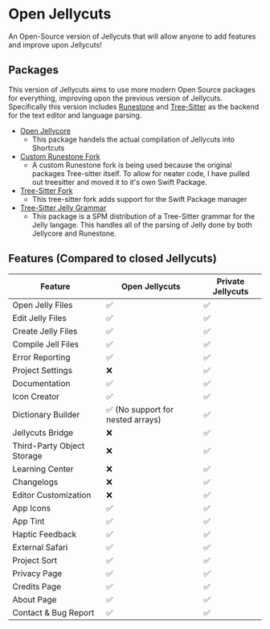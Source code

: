 # Open Jellycuts
An Open-Source version of Jellycuts that will allow anyone to add features and improve upon Jellycuts!

## Packages
This version of Jellycuts aims to use more modern Open Source packages for everything, improving upon the previous version of Jellycuts. Specifically this version includes [Runestone](https://github.com/simonbs/Runestone) and [Tree-Sitter](https://tree-sitter.github.io/tree-sitter/) as the backend for the text editor and language parsing.

- [Open Jellycore](https://github.com/ActuallyTaylor/Open-Jellycore)
    - This package handels the actual compilation of Jellycuts into Shortcuts
- [Custom Runestone Fork](https://github.com/ActuallyTaylor/Runestone)
    - A custom Runestone fork is being used because the original packages Tree-sitter itself. To allow for neater code, I have pulled out treesitter and moved it to it's own Swift Package.
- [Tree-Sitter Fork](https://github.com/ActuallyTaylor/tree-sitter-spm)
    - This tree-sitter fork adds support for the Swift Package manager
- [Tree-Sitter Jelly Grammar](https://github.com/ActuallyTaylor/tree-sitter-jelly)
    - This package is a SPM distribution of a Tree-Sitter grammar for the Jelly langage. This handles all of the parsing of Jelly done by both Jellycore and Runestone.

## Features (Compared to closed Jellycuts)
| Feature                    | Open Jellycuts                    | Private Jellycuts |
| -------------------------- | --------------------------------- | ----------------- |
| Open Jelly Files           | ✅                                | ✅                |
| Edit Jelly Files           | ✅                                | ✅                |
| Create Jelly Files         | ✅                                | ✅                |
| Compile Jell Files         | ✅                                | ✅                |
| Error Reporting            | ✅                                | ✅                |
| Project Settings           | ❌                                | ✅                |
| Documentation              | ✅                                | ✅                |
| Icon Creator               | ✅                                | ✅                |
| Dictionary Builder         | ✅ (No support for nested arrays) | ✅                |
| Jellycuts Bridge           | ❌                                | ✅                |
| Third-Party Object Storage | ❌                                | ✅                |
| Learning Center            | ❌                                | ✅                |
| Changelogs                 | ❌                                | ✅                |
| Editor Customization       | ❌                                | ✅                |
| App Icons                  | ✅                                | ✅                |
| App Tint                   | ✅                                | ✅                |
| Haptic Feedback            | ✅                                | ✅                |
| External Safari            | ✅                                | ✅                |
| Project Sort               | ✅                                | ✅                |
| Privacy Page               | ✅                                | ✅                |
| Credits Page               | ✅                                | ✅                |
| About Page                 | ✅                                | ✅                |
| Contact & Bug Report       | ✅                                | ✅                |
